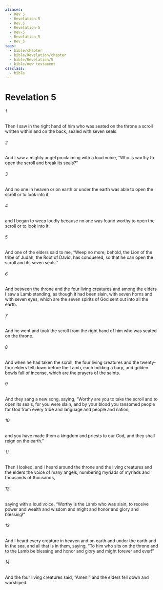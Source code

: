 ```yaml
---
aliases:
  - Rev 5
  - Revelation.5
  - Rev.5
  - Revelation-5
  - Rev-5
  - Revelation_5
  - Rev_5
tags:
  - bible/chapter
  - bible/Revelation/chapter
  - bible/Revelation/5
  - bible/new testament
cssclass:
  - bible
---
```


# Revelation 5

###### 1
Then I saw in the right hand of him who was seated on the throne a scroll written within and on the back, sealed with seven seals.
###### 2
And I saw a mighty angel proclaiming with a loud voice, “Who is worthy to open the scroll and break its seals?”
###### 3
And no one in heaven or on earth or under the earth was able to open the scroll or to look into it,
###### 4
and I began to weep loudly because no one was found worthy to open the scroll or to look into it.
###### 5
And one of the elders said to me, “Weep no more; behold, the Lion of the tribe of Judah, the Root of David, has conquered, so that he can open the scroll and its seven seals.”
###### 6
And between the throne and the four living creatures and among the elders I saw a Lamb standing, as though it had been slain, with seven horns and with seven eyes, which are the seven spirits of God sent out into all the earth.
###### 7
And he went and took the scroll from the right hand of him who was seated on the throne.
###### 8
And when he had taken the scroll, the four living creatures and the twenty-four elders fell down before the Lamb, each holding a harp, and golden bowls full of incense, which are the prayers of the saints.
###### 9
And they sang a new song, saying, “Worthy are you to take the scroll and to open its seals, for you were slain, and by your blood you ransomed people for God from every tribe and language and people and nation,
###### 10
and you have made them a kingdom and priests to our God, and they shall reign on the earth.”
###### 11
Then I looked, and I heard around the throne and the living creatures and the elders the voice of many angels, numbering myriads of myriads and thousands of thousands,
###### 12
saying with a loud voice,   “Worthy is the Lamb who was slain, to receive power and wealth and wisdom and might and honor and glory and blessing!”
###### 13
And I heard every creature in heaven and on earth and under the earth and in the sea, and all that is in them, saying, “To him who sits on the throne and to the Lamb be blessing and honor and glory and might forever and ever!”
###### 14
And the four living creatures said, “Amen!” and the elders fell down and worshiped.


